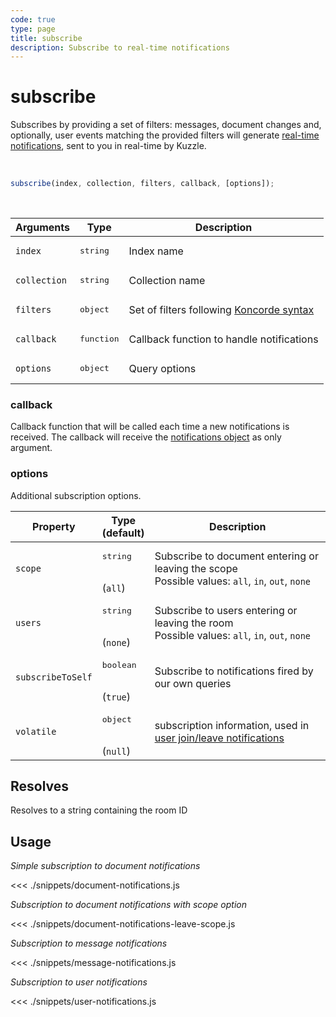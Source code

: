```yaml
---
code: true
type: page
title: subscribe
description: Subscribe to real-time notifications
---
```


# subscribe

Subscribes by providing a set of filters: messages, document changes and, optionally, user events matching the provided filters will generate [real-time notifications](/core/1/api/essentials/notifications), sent to you in real-time by Kuzzle.

<br/>

```javascript
subscribe(index, collection, filters, callback, [options]);
```

<br/>

| Arguments    | Type                | Description                                                   |
| ------------ | ------------------- | ------------------------------------------------------------- |
| `index`      | <pre>string</pre>   | Index name                                                    |
| `collection` | <pre>string</pre>   | Collection name                                               |
| `filters`    | <pre>object</pre>   | Set of filters following [Koncorde syntax](/core/1/guides/cookbooks/realtime-api/) |
| `callback`   | <pre>function</pre> | Callback function to handle notifications                     |
| `options`    | <pre>object</pre>   | Query options                                                 |

### callback

Callback function that will be called each time a new notifications is received.
The callback will receive the [notifications object](/sdk/js/6/essentials/realtime-notifications/) as only argument.

### options

Additional subscription options.

| Property          | Type<br/>(default)              | Description                                                                                              |
| ----------------- | ------------------------------- | -------------------------------------------------------------------------------------------------------- |
| `scope`           | <pre>string</pre><br/>(`all`)   | Subscribe to document entering or leaving the scope</br>Possible values: `all`, `in`, `out`, `none`      |
| `users`           | <pre>string</pre><br/>(`none`)  | Subscribe to users entering or leaving the room</br>Possible values: `all`, `in`, `out`, `none`          |
| `subscribeToSelf` | <pre>boolean</pre><br/>(`true`) | Subscribe to notifications fired by our own queries                                                      |
| `volatile`        | <pre>object</pre><br/>(`null`)  | subscription information, used in [user join/leave notifications](/core/1/api/essentials/volatile-data/) |

## Resolves

Resolves to a string containing the room ID

## Usage

_Simple subscription to document notifications_

<<< ./snippets/document-notifications.js

_Subscription to document notifications with scope option_

<<< ./snippets/document-notifications-leave-scope.js

_Subscription to message notifications_

<<< ./snippets/message-notifications.js

_Subscription to user notifications_

<<< ./snippets/user-notifications.js
